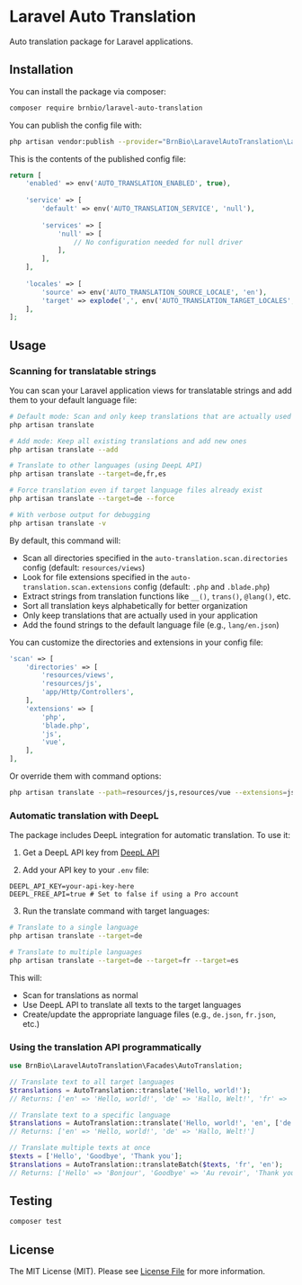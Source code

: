 # Laravel Auto Translation

Auto translation package for Laravel applications.

## Installation

You can install the package via composer:

```bash
composer require brnbio/laravel-auto-translation
```

You can publish the config file with:
```bash
php artisan vendor:publish --provider="BrnBio\LaravelAutoTranslation\LaravelAutoTranslationServiceProvider" --tag="config"
```

This is the contents of the published config file:

```php
return [
    'enabled' => env('AUTO_TRANSLATION_ENABLED', true),
    
    'service' => [
        'default' => env('AUTO_TRANSLATION_SERVICE', 'null'),
        
        'services' => [
            'null' => [
                // No configuration needed for null driver
            ],
        ],
    ],
    
    'locales' => [
        'source' => env('AUTO_TRANSLATION_SOURCE_LOCALE', 'en'),
        'target' => explode(',', env('AUTO_TRANSLATION_TARGET_LOCALES', 'de,fr,es')),
    ],
];
```

## Usage

### Scanning for translatable strings

You can scan your Laravel application views for translatable strings and add them to your default language file:

```bash
# Default mode: Scan and only keep translations that are actually used
php artisan translate

# Add mode: Keep all existing translations and add new ones
php artisan translate --add

# Translate to other languages (using DeepL API)
php artisan translate --target=de,fr,es

# Force translation even if target language files already exist
php artisan translate --target=de --force

# With verbose output for debugging
php artisan translate -v
```

By default, this command will:
- Scan all directories specified in the `auto-translation.scan.directories` config (default: `resources/views`)
- Look for file extensions specified in the `auto-translation.scan.extensions` config (default: `.php` and `.blade.php`)
- Extract strings from translation functions like `__()`, `trans()`, `@lang()`, etc.
- Sort all translation keys alphabetically for better organization
- Only keep translations that are actually used in your application
- Add the found strings to the default language file (e.g., `lang/en.json`)

You can customize the directories and extensions in your config file:

```php
'scan' => [
    'directories' => [
        'resources/views',
        'resources/js',
        'app/Http/Controllers',
    ],
    'extensions' => [
        'php', 
        'blade.php',
        'js',
        'vue',
    ],
],
```

Or override them with command options:

```bash
php artisan translate --path=resources/js,resources/vue --extensions=js,vue
```

### Automatic translation with DeepL

The package includes DeepL integration for automatic translation. To use it:

1. Get a DeepL API key from [DeepL API](https://www.deepl.com/pro-api)

2. Add your API key to your `.env` file:
```
DEEPL_API_KEY=your-api-key-here
DEEPL_FREE_API=true # Set to false if using a Pro account
```

3. Run the translate command with target languages:
```bash
# Translate to a single language
php artisan translate --target=de

# Translate to multiple languages
php artisan translate --target=de --target=fr --target=es
```

This will:
- Scan for translations as normal
- Use DeepL API to translate all texts to the target languages
- Create/update the appropriate language files (e.g., `de.json`, `fr.json`, etc.)

### Using the translation API programmatically

```php
use BrnBio\LaravelAutoTranslation\Facades\AutoTranslation;

// Translate text to all target languages
$translations = AutoTranslation::translate('Hello, world!');
// Returns: ['en' => 'Hello, world!', 'de' => 'Hallo, Welt!', 'fr' => 'Bonjour, monde!', ...]

// Translate text to a specific language
$translations = AutoTranslation::translate('Hello, world!', 'en', ['de']);
// Returns: ['en' => 'Hello, world!', 'de' => 'Hallo, Welt!']

// Translate multiple texts at once
$texts = ['Hello', 'Goodbye', 'Thank you'];
$translations = AutoTranslation::translateBatch($texts, 'fr', 'en');
// Returns: ['Hello' => 'Bonjour', 'Goodbye' => 'Au revoir', 'Thank you' => 'Merci']
```

## Testing

```bash
composer test
```

## License

The MIT License (MIT). Please see [License File](LICENSE) for more information.